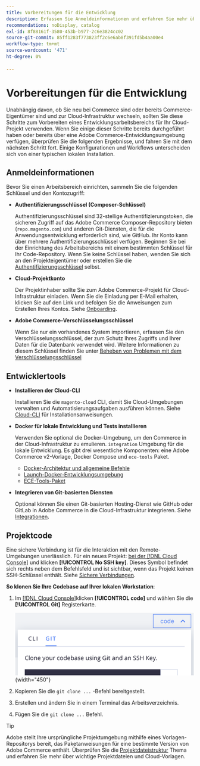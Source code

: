 ```yaml
---
title: Vorbereitungen für die Entwicklung
description: Erfassen Sie Anmeldeinformationen und erfahren Sie mehr über die verfügbaren Tools zum Einrichten eines Entwicklungsarbeitsbereichs für die Verwendung mit Ihrem Commerce in Cloud-Infrastrukturprojekt.
recommendations: noDisplay, catalog
exl-id: 8f88161f-3580-453b-b977-2c6e3824cc02
source-git-commit: 85ff1283f773823ff2c6e6ab8f391fd5b4aa00e4
workflow-type: tm+mt
source-wordcount: '471'
ht-degree: 0%

---
```


# Vorbereitungen für die Entwicklung

Unabhängig davon, ob Sie neu bei Commerce sind oder bereits Commerce-Eigentümer sind und zur Cloud-Infrastruktur wechseln, sollten Sie diese Schritte zum Vorbereiten eines Entwicklungsarbeitsbereichs für Ihr Cloud-Projekt verwenden. Wenn Sie einige dieser Schritte bereits durchgeführt haben oder bereits über eine Adobe Commerce-Entwicklungsumgebung verfügen, überprüfen Sie die folgenden Ergebnisse, und fahren Sie mit dem nächsten Schritt fort. Einige Konfigurationen und Workflows unterscheiden sich von einer typischen lokalen Installation.

## Anmeldeinformationen

Bevor Sie einen Arbeitsbereich einrichten, sammeln Sie die folgenden Schlüssel und den Kontozugriff:

- **Authentifizierungsschlüssel (Composer-Schlüssel)**

  Authentifizierungsschlüssel sind 32-stellige Authentifizierungstoken, die sicheren Zugriff auf das Adobe Commerce Composer-Repository bieten (`repo.magento.com`) und anderen Git-Diensten, die für die Anwendungsentwicklung erforderlich sind, wie GitHub. Ihr Konto kann über mehrere Authentifizierungsschlüssel verfügen. Beginnen Sie bei der Einrichtung des Arbeitsbereichs mit einem bestimmten Schlüssel für Ihr Code-Repository. Wenn Sie keine Schlüssel haben, wenden Sie sich an den Projekteigentümer oder erstellen Sie die [Authentifizierungsschlüssel](../cloud-guide/development/authentication-keys.md) selbst.

- **Cloud-Projektkonto**

  Der Projektinhaber sollte Sie zum Adobe Commerce-Projekt für Cloud-Infrastruktur einladen. Wenn Sie die Einladung per E-Mail erhalten, klicken Sie auf den Link und befolgen Sie die Anweisungen zum Erstellen Ihres Kontos. Siehe [Onboarding](onboarding.md).

- **Adobe Commerce-Verschlüsselungsschlüssel**

  Wenn Sie nur ein vorhandenes System importieren, erfassen Sie den Verschlüsselungsschlüssel, der zum Schutz Ihres Zugriffs und Ihrer Daten für die Datenbank verwendet wird. Weitere Informationen zu diesem Schlüssel finden Sie unter [Beheben von Problemen mit dem Verschlüsselungsschlüssel](https://experienceleague.adobe.com/docs/commerce-knowledge-base/kb/troubleshooting/miscellaneous/resolve-issues-with-encryption-key.html)

## Entwicklertools

- **Installieren der Cloud-CLI**

  Installieren Sie die `magento-cloud` CLI, damit Sie Cloud-Umgebungen verwalten und Automatisierungsaufgaben ausführen können. Siehe [Cloud-CLI](../cloud-guide/dev-tools/cloud-cli-overview.md) für Installationsanweisungen.

- **Docker für lokale Entwicklung und Tests installieren**

  Verwenden Sie optional die Docker-Umgebung, um den Commerce in der Cloud-Infrastruktur zu emulieren. `integration` Umgebung für die lokale Entwicklung. Es gibt drei wesentliche Komponenten: eine Adobe Commerce v2-Vorlage, Docker Compose und `ece-tools` Paket.

   - [Docker-Architektur und allgemeine Befehle](../cloud-guide/dev-tools/cloud-docker.md)
   - [Launch-Docker-Entwicklungsumgebung](https://developer.adobe.com/commerce/cloud-tools/docker/setup/)
   - [ECE-Tools-Paket](../cloud-guide/dev-tools/package-overview.md)

- **Integrieren von Git-basierten Diensten**

  Optional können Sie einen Git-basierten Hosting-Dienst wie GitHub oder GitLab in Adobe Commerce in die Cloud-Infrastruktur integrieren. Siehe [Integrationen](../cloud-guide/integrations/overview.md).

## Projektcode

Eine sichere Verbindung ist für die Interaktion mit den Remote-Umgebungen unerlässlich. Für ein neues Projekt: [bei der [!DNL Cloud Console]](https://console.adobecommerce.com) und klicken **[!UICONTROL No SSH key]**. Dieses Symbol befindet sich rechts neben dem Befehlsfeld und ist sichtbar, wenn das Projekt keinen SSH-Schlüssel enthält. Siehe [Sichere Verbindungen](../cloud-guide/development/secure-connections.md#add-an-ssh-public-key-to-your-account).

**So klonen Sie Ihre Codebase auf Ihrer lokalen Workstation**:

1. Im [[!DNL Cloud Console]](https://console.adobecommerce.com)klicken **[!UICONTROL code]** und wählen Sie die **[!UICONTROL Git]** Registerkarte.

   ![Code klonen](../assets/ui-git-code.png){width="450"}

1. Kopieren Sie die `git clone ...` -Befehl bereitgestellt.

1. Erstellen und ändern Sie in einem Terminal das Arbeitsverzeichnis.

1. Fügen Sie die `git clone ...` Befehl.

>[!TIP]
>
>Adobe stellt Ihre ursprüngliche Projektumgebung mithilfe eines Vorlagen-Repositorys bereit, das Paketanweisungen für eine bestimmte Version von Adobe Commerce enthält. Überprüfen Sie die [Projektdateistruktur](../cloud-guide/project/file-structure.md) Thema und erfahren Sie mehr über wichtige Projektdateien und Cloud-Vorlagen.
